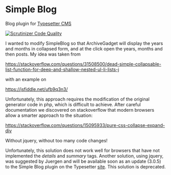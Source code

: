 # Simple Blog
Blog plugin for [Typesetter CMS](https://github.com/Typesetter/Typesetter)

[![Scrutinizer Code Quality](https://scrutinizer-ci.com/g/Typesetter/Simple-Blog/badges/quality-score.png?b=master)](https://scrutinizer-ci.com/g/Typesetter/Simple-Blog/?branch=master)


I wanted to modify SimpleBlog so that ArchiveGadget will display the years and months in collapsed form, and at the click open the years, months and then posts. My idea was taken from

https://stackoverflow.com/questions/31508500/dead-simple-collapsable-list-function-for-deep-and-shallow-nested-ul-li-lists-j

with an example on

https://jsfiddle.net/ufb9q3n3/

Unfortunately, this approach requires the modification of the original generator code in php, which is difficult to achieve.
After careful documentation we discovered on stackoverflow that modern browsers allow a smarter approach to the situation:

https://stackoverflow.com/questions/15095933/pure-css-collapse-expand-div

Without jquery, without too many code changes!

Unfortunately, this solution does not work well for browsers that have not implemented the <i>details</i> and <i>summary</i> tags.
Another solution, using jquery, was suggested by Juergen and will be available soon as an update (3.0.5) to the Simple Blog plugin on the Typesetter [site](https://www.typesettercms.com/Plugins/17_Simple_Blog).
This solution is deprecated.
